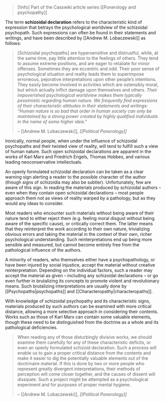 > [!info] Part of the Casswiki article series [[Ponerology and psychopathy]]

The term **schizoidal declaration** refers to the characteristic kind of expression that betrays the psychological worldview of the schizoidal psychopath. Such expressions can often be found in their statements and writings, and have been described by [[Andrew M. Lobaczewski]] as follows:

> \[Schizoidal psychopaths\] are hypersensitive and distrustful, while, at the same time, pay little attention to the feelings of others. They tend to assume extreme positions, and are eager to retaliate for minor offenses. Sometimes they are eccentric and odd. Their poor sense of psychological situation and reality leads them to superimpose erroneous, pejorative interpretations upon other people’s intentions. They easily become involved in activities which are ostensibly moral, but which actually inflict damage upon themselves and others. _Their impoverished psychological worldview makes them typically pessimistic regarding human nature. We frequently find expressions of their characteristic attitudes in their statements and writings: “Human nature is so bad that order in human society can only be maintained by a strong power created by highly qualified individuals in the name of some higher idea.”_
> 
> – [[Andrew M. Lobaczewski]], _[[Political Ponerology]]_

Ironically, normal people, when under the influence of schizoidal psychopaths and their twisted view of reality, will tend to fulfill such a view of human nature. Such open schizoidal declarations are apparent in the works of Karl Marx and Friedrich Engels, Thomas Hobbes, and various leading neoconservative intellectuals.

An openly formulated schizoidal declaration can be taken as a clear warning sign alerting a reader to the possible character of the author (though signs of schizoidia may also be subtler). Unfortunately, few are aware of this sign. In reading the materials produced by schizoidal authors – even when they contain open schizoidal declarations – most people approach them not as views of reality warped by a pathology, but as they would any ideas to consider.

Most readers who encounter such materials without being aware of their nature tend to either reject them (e.g. feeling moral disgust without being aware of the specific cause), or critically correct them. The latter means that they reinterpret the work according to their own nature, trivializing obvious errors and taking the material in the context of their own, richer psychological understanding. Such reinterpretations end up being more sensible and measured, but cannot become entirely free from the pathological influence of the authors.

A minority of readers, who themselves either have a psychopathology, or have been injured by social injustice, accept the material without creative reinterpretation. Depending on the individual factors, such a reader may accept the material as given – including any schizoidal declarations – or go even further in brutalizing its concepts to promote violent and revolutionary means. Such brutalizing interpretations are usually done by [[Psychopaths|psychopaths]] and [[Characteropathy|characteropaths]].

With knowledge of schizoidal psychopathy and its characteristic signs, materials produced by such authors can be examined with more critical distance, allowing a more selective approach in considering their contents. Works such as those of Karl Marx can contain some valuable elements, though these need to be distinguished from the doctrine as a whole and its pathological deficiencies.

> When reading any of those disturbingly divisive works, we should examine them carefully for any of these characteristic deficits, or even an openly formulated schizoid declaration. Such a process will enable us to gain a proper critical distance from the contents and make it easier to dig the potentially valuable elements out of the doctrinaire material. If this is done by two or more people who represent greatly divergent interpretations, their methods of perception will come closer together, and the causes of dissent will dissipate. Such a project might be attempted as a psychological experiment and for purposes of proper mental hygiene.
> 
> – [[Andrew M. Lobaczewski]], _[[Political Ponerology]]_